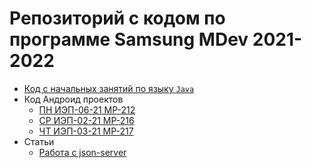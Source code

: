 # Репозиторий с кодом по программе Samsung MDev 2021-2022

* [Код с начальных занятий по языку `Java`](JavaSources)
* Код Андроид проектов
  * [ПН ИЭП-06-21 МР-212](AndroidProjects/iep0621)
  * [СР ИЭП-02-21 МР-216](AndroidProjects/iep0221)
  * [ЧТ ИЭП-03-21 МР-217](AndroidProjects/iep0321)
* Статьи
  * [Работа с json-server](articles/WorkWithJSONServer.md)
